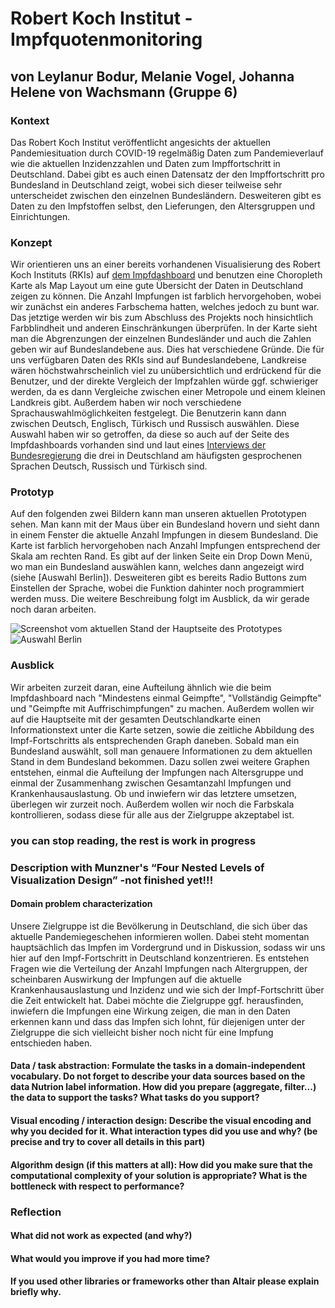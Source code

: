 # Robert Koch Institut - Impfquotenmonitoring
## von Leylanur Bodur, Melanie Vogel, Johanna Helene von Wachsmann (Gruppe 6)

### Kontext
Das Robert Koch Institut veröffentlicht angesichts der aktuellen Pandemiesituation durch COVID-19 regelmäßig Daten zum Pandemieverlauf wie die aktuellen Inzidenzzahlen und Daten zum Impffortschritt in Deutschland. Dabei gibt es auch einen Datensatz der den Impffortschritt pro Bundesland in Deutschland zeigt, wobei sich dieser teilweise sehr unterscheidet zwischen den einzelnen Bundesländern. Desweiteren gibt es Daten zu den Impfstoffen selbst, den Lieferungen, den Altersgruppen und Einrichtungen.

### Konzept
Wir orientieren uns an einer bereits vorhandenen Visualisierung des Robert Koch Instituts (RKIs) auf [dem Impfdashboard](https://impfdashboard.de/daten) und benutzen eine Choropleth Karte als Map Layout um eine gute Übersicht der Daten in Deutschland zeigen zu können. Die Anzahl Impfungen ist farblich hervorgehoben, wobei wir zunächst ein anderes Farbschema hatten, welches jedoch zu bunt war. Das jetztige werden wir bis zum Abschluss des Projekts noch hinsichtlich Farbblindheit und anderen Einschränkungen überprüfen. 
In der Karte sieht man die Abgrenzungen der einzelnen Bundesländer und auch die Zahlen geben wir auf Bundeslandebene aus. Dies hat verschiedene Gründe. Die für uns verfügbaren Daten des RKIs sind auf Bundeslandebene, Landkreise wären höchstwahrscheinlich viel zu unübersichtlich und erdrückend für die Benutzer, und der direkte Vergleich der Impfzahlen würde ggf. schwieriger werden, da es dann Vergleiche zwischen einer Metropole und einem kleinen Landkreis gibt.
Außerdem haben wir noch verschiedene Sprachauswahlmöglichkeiten festgelegt. Die Benutzerin kann dann zwischen Deutsch, Englisch, Türkisch und Russisch auswählen. Diese Auswahl haben wir so getroffen, da diese so auch auf der Seite des Impfdashboards vorhanden sind und laut eines [Interviews der Bundesregierung](https://www.bundesregierung.de/breg-de/suche/interview-muttersprache-1721084#:~:text=Zu%20den%20meistgesprochenen%20Sprachen%20in%20Deutschland%20z%C3%A4hlen%2C%20neben%20nat%C3%BCrlich%20dem%20Deutschen%2C%20Russisch%20mit%20bis%20zu%20drei%20Millionen%20Muttersprachlern%2C%20T%C3%BCrkisch%20mit%20mehr%20als%20zwei%20Millionen%20Muttersprachlern) die drei in Deutschland am häufigsten gesprochenen Sprachen Deutsch, Russisch und Türkisch sind.

### Prototyp
Auf den folgenden zwei Bildern kann man unseren aktuellen Prototypen sehen. Man kann mit der Maus über ein Bundesland hovern und sieht dann in einem Fenster die aktuelle Anzahl Impfungen in diesem Bundesland. Die Karte ist farblich hervorgehoben nach Anzahl Impfungen entsprechend der Skala am rechten Rand. Es gibt auf der linken Seite ein Drop Down Menü, wo man ein Bundesland auswählen kann, welches dann angezeigt wird (siehe [Auswahl Berlin]). Desweiteren gibt es bereits Radio Buttons zum Einstellen der Sprache, wobei die Funktion dahinter noch programmiert werden muss. Die weitere Beschreibung folgt im Ausblick, da wir gerade noch daran arbeiten.

![Screenshot vom aktuellen Stand der Hauptseite des Prototypes](../prototype_germany.jpg)
![Auswahl Berlin](../prototype_germany.jpg)

### Ausblick
Wir arbeiten zurzeit daran, eine Aufteilung ähnlich wie die beim Impfdashboard nach "Mindestens einmal Geimpfte", "Vollständig Geimpfte" und "Geimpfte mit Auffrischimpfungen" zu machen. Außerdem wollen wir auf die Hauptseite mit der gesamten Deutschlandkarte einen Informationstext unter die Karte setzen, sowie die zeitliche Abbildung des Impf-Fortschritts als entsprechenden Graph daneben. Sobald man ein Bundesland auswählt, soll man genauere Informationen zu dem aktuellen Stand in dem Bundesland bekommen. Dazu sollen zwei weitere Graphen entstehen, einmal die Aufteilung der Impfungen nach Altersgruppe und einmal der Zusammenhang zwischen Gesamtanzahl Impfungen und Krankenhausauslastung. Ob und inwiefern wir das letztere umsetzen, überlegen wir zurzeit noch. Außerdem wollen wir noch die Farbskala kontrollieren, sodass diese für alle aus der Zielgruppe akzeptabel ist.




### you can stop reading, the rest is work in progress

### Description with Munzner's “Four Nested Levels of Visualization Design” -not finished yet!!!
#### Domain problem characterization
Unsere Zielgruppe ist die Bevölkerung in Deutschland, die sich über das aktuelle Pandemiegeschehen informieren wollen. Dabei steht momentan hauptsächlich das Impfen im Vordergrund und in Diskussion, sodass wir uns hier auf den Impf-Fortschritt in Deutschland konzentrieren. Es entstehen Fragen wie die Verteilung der Anzahl Impfungen nach Altergruppen, der scheinbaren Auswirkung der Impfungen auf die aktuelle Krankenhausauslastung und Inzidenz und wie sich der Impf-Fortschritt über die Zeit entwickelt hat. Dabei möchte die Zielgruppe ggf. herausfinden, inwiefern die Impfungen eine Wirkung zeigen, die man in den Daten erkennen kann und dass das Impfen sich lohnt, für diejenigen unter der Zielgruppe die sich vielleicht bisher noch nicht für eine Impfung entschieden haben. 

#### Data / task abstraction: Formulate the tasks in a domain-independent vocabulary. Do not forget to describe your data sources based on the data Nutrion label information. How did you prepare (aggregate, filter...) the data to support the tasks? What tasks do you support?


#### Visual encoding / interaction design: Describe the visual encoding and why you decided for it. What interaction types did you use and why? (be precise and try to cover all details in this part)

#### Algorithm design (if this matters at all): How did you make sure that the computational complexity of your solution is appropriate? What is the bottleneck with respect to performance?


### Reflection
#### What did not work as expected (and why?)
#### What would you improve if you had more time?
#### If you used other libraries or frameworks other than Altair please explain briefly why.
